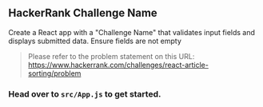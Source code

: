 ## HackerRank Challenge Name

Create a React app with a "Challenge Name" that validates input fields and displays submitted data. Ensure fields are not empty

> Please refer to the problem statement on this URL: https://www.hackerrank.com/challenges/react-article-sorting/problem

### Head over to `src/App.js` to get started.
